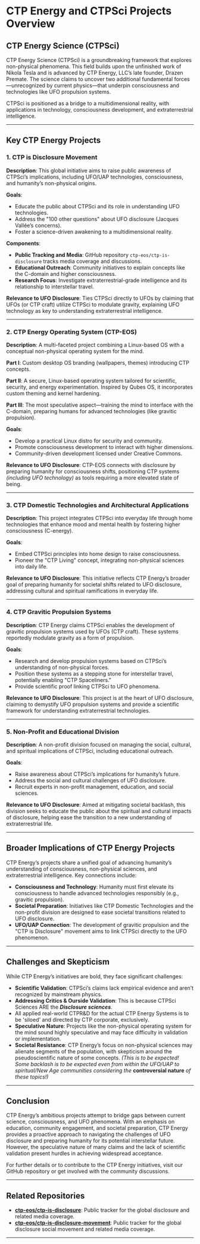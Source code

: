 # CTP Energy and CTPSci Projects Overview

## CTP Energy Science (CTPSci)

CTP Energy Science (CTPSci) is a groundbreaking framework that explores non-physical phenomena. This field builds upon the unfinished work of Nikola Tesla and is advanced by CTP Energy, LLC’s late founder, Drazen Premate. The science claims to uncover two additional fundamental forces—unrecognized by current physics—that underpin consciousness and technologies like UFO propulsion systems.

CTPSci is positioned as a bridge to a multidimensional reality, with applications in technology, consciousness development, and extraterrestrial intelligence.

---

## Key CTP Energy Projects

### 1. **CTP is Disclosure Movement**
   **Description**: This global initiative aims to raise public awareness of CTPSci’s implications, including UFO/UAP technologies, consciousness, and humanity’s non-physical origins.
   
   **Goals**:
   - Educate the public about CTPSci and its role in understanding UFO technologies.
   - Address the "100 other questions" about UFO disclosure (Jacques Vallée’s concerns).
   - Foster a science-driven awakening to a multidimensional reality.
   
   **Components**:
   - **Public Tracking and Media**: GitHub repository `ctp-eos/ctp-is-disclosure` tracks media coverage and discussions.
   - **Educational Outreach**: Community initiatives to explain concepts like the C-domain and higher consciousness.
   - **Research Focus**: Investigate extraterrestrial-grade intelligence and its relationship to interstellar travel.

   **Relevance to UFO Disclosure**: Ties CTPSci directly to UFOs by claiming that UFOs (or CTP craft) utilize CTPSci to modulate gravity, explaining UFO technology as key to understanding extraterrestrial intelligence.

---

### 2. **CTP Energy Operating System (CTP-EOS)**
   **Description**: A multi-faceted project combining a Linux-based OS with a conceptual non-physical operating system for the mind.
   
   **Part I**: Custom desktop OS branding (wallpapers, themes) introducing CTP concepts.
   
   **Part II**: A secure, Linux-based operating system tailored for scientific, security, and energy experimentation. Inspired by Qubes OS, it incorporates custom theming and kernel hardening.
   
   **Part III**: The most speculative aspect—training the mind to interface with the C-domain, preparing humans for advanced technologies (like gravitic propulsion).
   
   **Goals**:
   - Develop a practical Linux distro for security and community.
   - Promote consciousness development to interact with higher dimensions.
   - Community-driven development licensed under Creative Commons.

   **Relevance to UFO Disclosure**: CTP-EOS connects with disclosure by preparing humanity for consciousness shifts, positioning CTP systems *(including UFO technology)* as tools requiring a more elevated state of being.

---

### 3. **CTP Domestic Technologies and Architectural Applications**
   **Description**: This project integrates CTPSci into everyday life through home technologies that enhance mood and mental health by fostering higher consciousness (C-energy).
   
   **Goals**:
   - Embed CTPSci principles into home design to raise consciousness.
   - Pioneer the "CTP Living" concept, integrating non-physical sciences into daily life.

   **Relevance to UFO Disclosure**: This initiative reflects CTP Energy’s broader goal of preparing humanity for societal shifts related to UFO disclosure, addressing cultural and spiritual ramifications in everyday life.

---

### 4. **CTP Gravitic Propulsion Systems**
   **Description**: CTP Energy claims CTPSci enables the development of gravitic propulsion systems used by UFOs (CTP craft). These systems reportedly modulate gravity as a form of propulsion.
   
   **Goals**:
   - Research and develop propulsion systems based on CTPSci’s understanding of non-physical forces.
   - Position these systems as a stepping stone for interstellar travel, potentially enabling "CTP Spaceliners."
   - Provide scientific proof linking CTPSci to UFO phenomena.

   **Relevance to UFO Disclosure**: This project is at the heart of UFO disclosure, claiming to demystify UFO propulsion systems and provide a scientific framework for understanding extraterrestrial technologies.

---

### 5. **Non-Profit and Educational Division**
   **Description**: A non-profit division focused on managing the social, cultural, and spiritual implications of CTPSci, including educational outreach.

   **Goals**:
   - Raise awareness about CTPSci’s implications for humanity’s future.
   - Address the social and cultural challenges of UFO disclosure.
   - Recruit experts in non-profit management, education, and social sciences.

   **Relevance to UFO Disclosure**: Aimed at mitigating societal backlash, this division seeks to educate the public about the spiritual and cultural impacts of disclosure, helping ease the transition to a new understanding of extraterrestrial life.

---

## Broader Implications of CTP Energy Projects

CTP Energy’s projects share a unified goal of advancing humanity’s understanding of consciousness, non-physical sciences, and extraterrestrial intelligence. Key connections include:
- **Consciousness and Technology**: Humanity must first elevate its consciousness to handle advanced technologies responsibly (e.g., gravitic propulsion).
- **Societal Preparation**: Initiatives like CTP Domestic Technologies and the non-profit division are designed to ease societal transitions related to UFO disclosure.
- **UFO/UAP Connection**: The development of gravitic propulsion and the "CTP is Disclosure" movement aims to link CTPSci directly to the UFO phenomenon.

---

## Challenges and Skepticism

While CTP Energy’s initiatives are bold, they face significant challenges:
- **Scientific Validation**: CTPSci’s claims lack empirical evidence and aren’t recognized by mainstream physics.
- **Addressing Critics & Ourside Validation**: This is because CTPSci Sciences ARE the ***Disclosure sciences***. 
- All applied real-world CTPR&D for the actual CTP Energy Systems is to be 'siloed' and directed by CTP corporate, exclusively.
- **Speculative Nature**: Projects like the non-physical operating system for the mind sound highly speculative and may face difficulty in validation or implementation.
- **Societal Resistance**: CTP Energy’s focus on non-physical sciences may alienate segments of the population, with skepticism around the pseudoscientific nature of some concepts. *(This is to be expected! Some backlash is to be expected even from within the UFO/UAP to spiritual/New Age communities considering the* **controversial nature** *of these topics!)* 

---

## Conclusion

CTP Energy’s ambitious projects attempt to bridge gaps between current science, consciousness, and UFO phenomena. With an emphasis on education, community engagement, and societal preparation, CTP Energy provides a proactive approach to navigating the challenges of UFO disclosure and preparing humanity for its potential interstellar future. However, the speculative nature of many claims and the lack of scientific validation present hurdles in achieving widespread acceptance.

For further details or to contribute to the CTP Energy initiatives, visit our GitHub repository or get involved with the community discussions.

---

## Related Repositories

- **[ctp-eos/ctp-is-disclosure](https://github.com/ctp-eos/ctp-is-disclosure)**: Public tracker for the global disclosure and related media coverage.
- **[ctp-eos/ctp-is-disclosure-movement](https://github.com/ctp-eos/ctp-idm)**: Public tracker for the global disclosure social movement and related media coverage.

---
